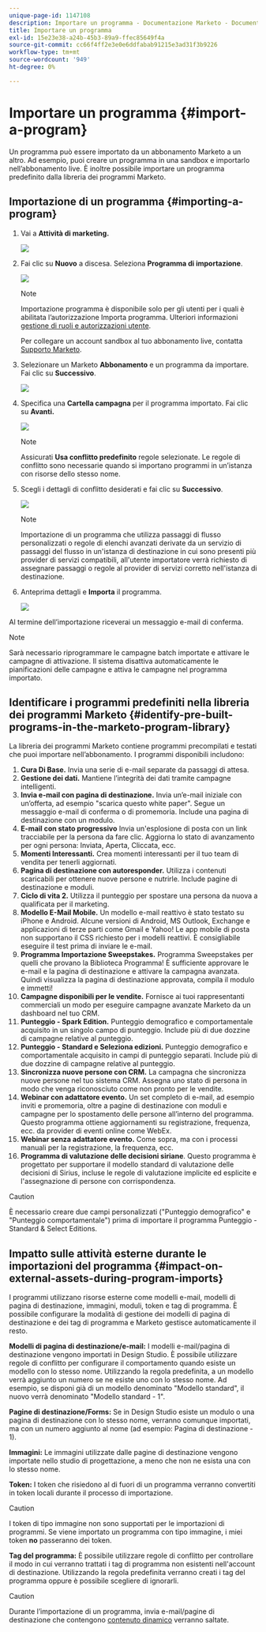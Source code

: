 ```yaml
---
unique-page-id: 1147108
description: Importare un programma - Documentazione Marketo - Documentazione del prodotto
title: Importare un programma
exl-id: 15e23e38-a24b-45b3-89a9-ffec85649f4a
source-git-commit: cc66f4ff2e3e0e6ddfabab91215e3ad31f3b9226
workflow-type: tm+mt
source-wordcount: '949'
ht-degree: 0%

---
```


# Importare un programma {#import-a-program}

Un programma può essere importato da un abbonamento Marketo a un altro. Ad esempio, puoi creare un programma in una sandbox e importarlo nell’abbonamento live. È inoltre possibile importare un programma predefinito dalla libreria dei programmi Marketo.

## Importazione di un programma {#importing-a-program}

1. Vai a **Attività di marketing.**

   ![](assets/import-a-program-1.png)

1. Fai clic su **Nuovo** a discesa. Seleziona **Programma di importazione**.

   ![](assets/import-a-program-2.png)

   >[!NOTE]
   >
   >Importazione programma è disponibile solo per gli utenti per i quali è abilitata l’autorizzazione Importa programma. Ulteriori informazioni [gestione di ruoli e autorizzazioni utente](/help/marketo/product-docs/administration/users-and-roles/managing-user-roles-and-permissions.md).
   >
   >Per collegare un account sandbox al tuo abbonamento live, contatta [Supporto Marketo](https://nation.marketo.com/t5/Support/ct-p/Support).

1. Selezionare un Marketo **Abbonamento** e un programma da importare. Fai clic su **Successivo**.

   ![](assets/import-a-program-3.png)

1. Specifica una **Cartella campagna** per il programma importato. Fai clic su **Avanti.**

   ![](assets/import-a-program-4.png)

   >[!NOTE]
   >
   >Assicurati **Usa conflitto predefinito** regole selezionate. Le regole di conflitto sono necessarie quando si importano programmi in un’istanza con risorse dello stesso nome.

1. Scegli i dettagli di conflitto desiderati e fai clic su **Successivo**.

   ![](assets/import-a-program-5.png)

   >[!NOTE]
   >
   >Importazione di un programma che utilizza passaggi di flusso personalizzati o regole di elenchi avanzati derivate da un servizio di passaggi del flusso in un&#39;istanza di destinazione in cui sono presenti più provider di servizi compatibili, all&#39;utente importatore verrà richiesto di assegnare passaggi o regole al provider di servizi corretto nell&#39;istanza di destinazione.

1. Anteprima dettagli e **Importa** il programma.

   ![](assets/import-a-program-6.png)

Al termine dell’importazione riceverai un messaggio e-mail di conferma.

>[!NOTE]
>
>Sarà necessario riprogrammare le campagne batch importate e attivare le campagne di attivazione. Il sistema disattiva automaticamente le pianificazioni delle campagne e attiva le campagne nel programma importato.

## Identificare i programmi predefiniti nella libreria dei programmi Marketo {#identify-pre-built-programs-in-the-marketo-program-library}

La libreria dei programmi Marketo contiene programmi precompilati e testati che puoi importare nell’abbonamento. I programmi disponibili includono:

1. **Cura Di Base.** Invia una serie di e-mail separate da passaggi di attesa.
1. **Gestione dei dati.** Mantiene l’integrità dei dati tramite campagne intelligenti.
1. **Invia e-mail con pagina di destinazione.** Invia un’e-mail iniziale con un’offerta, ad esempio &quot;scarica questo white paper&quot;. Segue un messaggio e-mail di conferma o di promemoria. Include una pagina di destinazione con un modulo.
1. **E-mail con stato progressivo** Invia un&#39;esplosione di posta con un link tracciabile per la persona da fare clic. Aggiorna lo stato di avanzamento per ogni persona: Inviata, Aperta, Cliccata, ecc.
1. **Momenti Interessanti.** Crea momenti interessanti per il tuo team di vendita per tenerli aggiornati.
1. **Pagina di destinazione con autoresponder.** Utilizza i contenuti scaricabili per ottenere nuove persone e nutrirle. Include pagine di destinazione e moduli.
1. **Ciclo di vita 2.** Utilizza il punteggio per spostare una persona da nuova a qualificata per il marketing.
1. **Modello E-Mail Mobile.** Un modello e-mail reattivo è stato testato su iPhone e Android. Alcune versioni di Android, MS Outlook, Exchange e applicazioni di terze parti come Gmail e Yahoo! Le app mobile di posta non supportano il CSS richiesto per i modelli reattivi. È consigliabile eseguire il test prima di inviare le e-mail.
1. **Programma Importazione Sweepstakes.** Programma Sweepstakes per quelli che provano la Biblioteca Programma! È sufficiente approvare le e-mail e la pagina di destinazione e attivare la campagna avanzata. Quindi visualizza la pagina di destinazione approvata, compila il modulo e immetti!
1. **Campagne disponibili per le vendite.** Fornisce ai tuoi rappresentanti commerciali un modo per eseguire campagne avanzate Marketo da un dashboard nel tuo CRM.
1. **Punteggio - Spark Edition.** Punteggio demografico e comportamentale acquisito in un singolo campo di punteggio. Include più di due dozzine di campagne relative al punteggio.
1. **Punteggio - Standard e Seleziona edizioni.** Punteggio demografico e comportamentale acquisito in campi di punteggio separati. Include più di due dozzine di campagne relative al punteggio.
1. **Sincronizza nuove persone con CRM.** La campagna che sincronizza nuove persone nel tuo sistema CRM. Assegna uno stato di persona in modo che venga riconosciuto come non pronto per le vendite.
1. **Webinar con adattatore evento.** Un set completo di e-mail, ad esempio inviti e promemoria, oltre a pagine di destinazione con moduli e campagne per lo spostamento delle persone all’interno del programma. Questo programma ottiene aggiornamenti su registrazione, frequenza, ecc. da provider di eventi online come WebEx.
1. **Webinar senza adattatore evento.** Come sopra, ma con i processi manuali per la registrazione, la frequenza, ecc.
1. **Programma di valutazione delle decisioni siriane**. Questo programma è progettato per supportare il modello standard di valutazione delle decisioni di Sirius, incluse le regole di valutazione implicite ed esplicite e l&#39;assegnazione di persone con corrispondenza.

>[!CAUTION]
>
>È necessario creare due campi personalizzati (&quot;Punteggio demografico&quot; e &quot;Punteggio comportamentale&quot;) prima di importare il programma Punteggio - Standard &amp; Select Editions.

## Impatto sulle attività esterne durante le importazioni del programma {#impact-on-external-assets-during-program-imports}

I programmi utilizzano risorse esterne come modelli e-mail, modelli di pagina di destinazione, immagini, moduli, token e tag di programma. È possibile configurare la modalità di gestione dei modelli di pagina di destinazione e dei tag di programma e Marketo gestisce automaticamente il resto.

**Modelli di pagina di destinazione/e-mail:** I modelli e-mail/pagina di destinazione vengono importati in Design Studio. È possibile utilizzare regole di conflitto per configurare il comportamento quando esiste un modello con lo stesso nome. Utilizzando la regola predefinita, a un modello verrà aggiunto un numero se ne esiste uno con lo stesso nome. Ad esempio, se disponi già di un modello denominato &quot;Modello standard&quot;, il nuovo verrà denominato &quot;Modello standard - 1&quot;.

**Pagine di destinazione/Forms:** Se in Design Studio esiste un modulo o una pagina di destinazione con lo stesso nome, verranno comunque importati, ma con un numero aggiunto al nome (ad esempio: Pagina di destinazione - 1).

**Immagini:** Le immagini utilizzate dalle pagine di destinazione vengono importate nello studio di progettazione, a meno che non ne esista una con lo stesso nome.

**Token:** I token che risiedono al di fuori di un programma verranno convertiti in token locali durante il processo di importazione.

>[!CAUTION]
>
>I token di tipo immagine non sono supportati per le importazioni di programmi. Se viene importato un programma con tipo immagine, i miei token **no** passeranno dei token.

**Tag del programma:** È possibile utilizzare regole di conflitto per controllare il modo in cui verranno trattati i tag di programma non esistenti nell&#39;account di destinazione. Utilizzando la regola predefinita verranno creati i tag del programma oppure è possibile scegliere di ignorarli.

>[!CAUTION]
>
>Durante l’importazione di un programma, invia e-mail/pagine di destinazione che contengono [contenuto dinamico](/help/marketo/product-docs/personalization/segmentation-and-snippets/segmentation/understanding-dynamic-content.md) verranno saltate.

